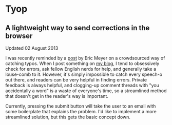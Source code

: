 Tyop
================
A lightweight way to send corrections in the browser
----------------
Updated 02 August 2013

I was recently reminded by a [post](http://meyerweb.com/eric/thoughts/2013/05/28/collective-editorial-the-plugin/) by Eric Meyer on a crowdsourced way of catching typos. When I post something on [my blog](http://kellenfujimoto.com/tagged/blog), I tend to obsessively check for errors, ask fellow English nerds for help, and generally take a louse-comb to it. However, it's simply impossible to catch every speech-o out there, and readers can be very helpful in finding errors. Private feedback is always helpful, and clogging-up comment threads with "you accidentally a word" is a waste of everyone's time, so a streamlined method that doesn't get in the reader's way is important.

Currently, pressing the submit button will take the user to an email with some boilerplate that explains the problem. I'd like to implement a more streamlined solution, but this gets the basic concept down.